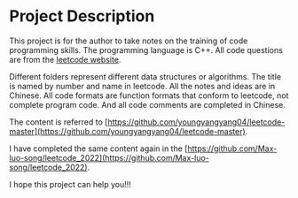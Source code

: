 # Project Description

This project is for the author to take notes on the training of code programming skills. The programming language is C++. All code questions are from the [leetcode website](https://leetcode.cn/). 

Different folders represent different data structures or algorithms. The title is named by number and name in leetcode. All the notes and ideas are in Chinese. All code formats are function formats that conform to leetcode, not complete program code. And all code comments are completed in Chinese.

The content is referred to [https://github.com/youngyangyang04/leetcode-master](https://github.com/youngyangyang04/leetcode-master). 

I have completed the same content again in the [https://github.com/Max-luo-song/leetcode_2022](https://github.com/Max-luo-song/leetcode_2022).

I hope this project can help you!!!
